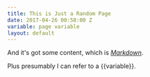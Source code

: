 ```yaml
---
title: This is Just a Random Page
date: 2017-04-26 00:58:00 Z
variable: page variable
layout: default
---
```


And it's got some content, which is *[Markdown](https://github.github.com/gfm/)*.

Plus presumably I can refer to a {{variable}}.